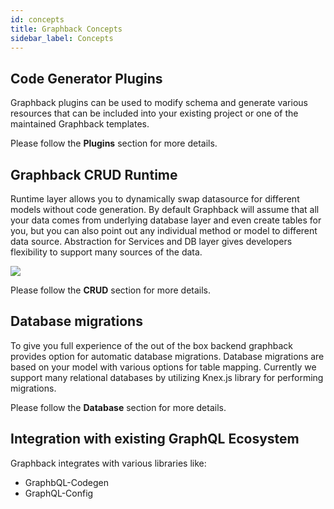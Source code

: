 ```yaml
---
id: concepts
title: Graphback Concepts
sidebar_label: Concepts
---
```


## Code Generator Plugins

Graphback plugins can be used to modify schema and generate various resources that can be included into your existing project or one of the maintained Graphback templates.

Please follow the **Plugins** section for more details.

## Graphback CRUD Runtime

Runtime layer allows you to dynamically swap datasource for different models without code generation. 
By default Graphback will assume that all your data comes from underlying database layer and even create tables for you,
but you can also point out any individual method or model to different data source. 
Abstraction for Services and DB layer gives developers flexibility to support many sources of the data.

![](/img/runtime.png)

Please follow the **CRUD** section for more details.

## Database migrations

To give you full experience of the out of the box backend graphback provides option for automatic database migrations.
Database migrations are based on your model with various options for table mapping. 
Currently we support many relational databases by utilizing Knex.js library for performing migrations.

Please follow the **Database** section for more details.

## Integration with existing GraphQL Ecosystem

Graphback integrates with various libraries like:

- GraphbQL-Codegen
- GraphQL-Config
